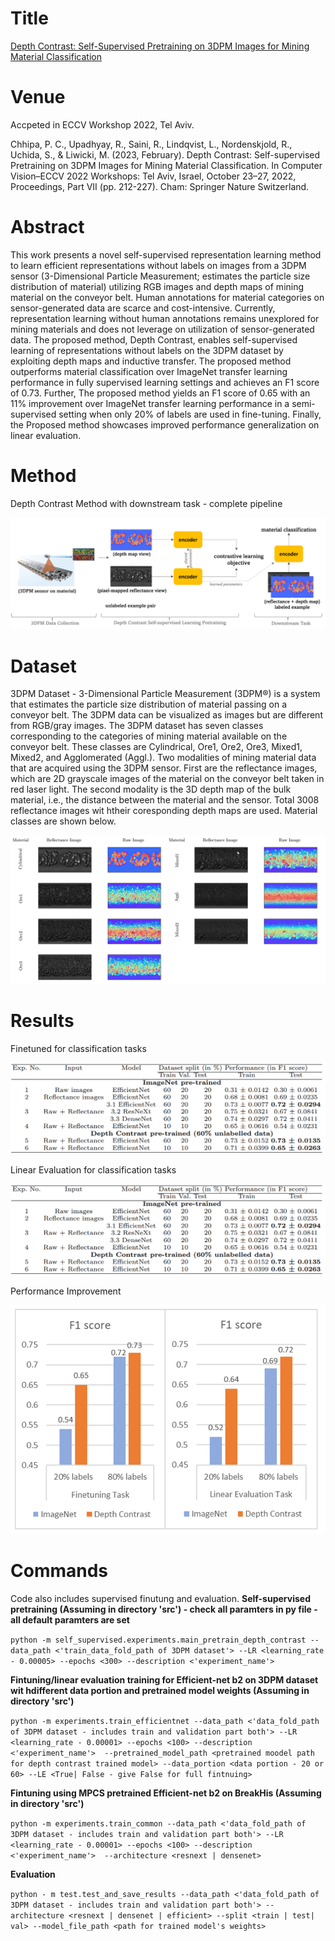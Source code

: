 # Title

[Depth Contrast: Self-Supervised Pretraining on 3DPM Images for Mining Material Classification](https://arxiv.org/abs/2210.10633)

# Venue

Accpeted in ECCV Workshop 2022, Tel Aviv.

Chhipa, P. C., Upadhyay, R., Saini, R., Lindqvist, L., Nordenskjold, R., Uchida, S., & Liwicki, M. (2023, February). Depth Contrast: Self-supervised Pretraining on 3DPM Images for Mining Material Classification. In Computer Vision–ECCV 2022 Workshops: Tel Aviv, Israel, October 23–27, 2022, Proceedings, Part VII (pp. 212-227). Cham: Springer Nature Switzerland.

# Abstract
This work presents a novel self-supervised representation learning method to learn efficient representations without labels on images from a 3DPM sensor (3-Dimensional Particle Measurement; estimates the particle size distribution of material) utilizing RGB images and depth maps of mining material on the conveyor belt. Human annotations for material categories on sensor-generated data are scarce and cost-intensive. Currently, representation learning without human annotations remains unexplored for mining materials and does not leverage on utilization of sensor-generated data. The proposed method, Depth Contrast, enables self-supervised learning of representations without labels on the 3DPM dataset by exploiting depth maps and inductive transfer. The proposed method outperforms material classification over ImageNet transfer learning performance in fully supervised learning settings and achieves an F1 score of 0.73. Further, The proposed method yields an F1 score of 0.65 with an 11% improvement over ImageNet transfer learning performance in a semi-supervised setting when only 20% of labels are used in fine-tuning. Finally, the Proposed method showcases improved performance generalization on linear evaluation.

# Method

Depth Contrast Method with downstream task - complete pipeline

<p align="center">
  <img src="https://github.com/prakashchhipa/Depth-Contrast-Self-Supervised-Method/blob/main/figures/method.PNG">
</p>

# Dataset

3DPM Dataset -  3-Dimensional Particle Measurement (3DPM®) is a system that estimates the particle size distribution of material passing on a conveyor belt. The 3DPM data can be visualized as images but are different from RGB/gray images. The 3DPM dataset has seven classes corresponding to the categories of mining material available on the conveyor belt. These classes are Cylindrical, Ore1, Ore2, Ore3, Mixed1, Mixed2, and Agglomerated (Aggl.). Two modalities of mining material data that are acquired using the 3DPM sensor. First are the reflectance images, which are 2D grayscale images of the material on the conveyor belt taken in red laser light. The second modality is the 3D depth map of the bulk material, i.e., the distance between the material and the sensor. Total 3008 reflectance images wit htheir coresponding depth maps are used. Material classes are shown below.

<p align="center">
  <img src="https://github.com/prakashchhipa/Depth-Contrast-Self-Supervised-Method/blob/main/figures/dataset.PNG">
</p>

# Results

Finetuned for classification tasks
<p align="center">
  <img src="https://github.com/prakashchhipa/Depth-Contrast-Self-Supervised-Method/blob/main/figures/results_ft.PNG">
</p>

Linear Evaluation for classification tasks
<p align="center">
  <img src="https://github.com/prakashchhipa/Depth-Contrast-Self-Supervised-Method/blob/main/figures/results_ft.PNG">
</p>

Performance Improvement
<p align="center">
  <img src="https://github.com/prakashchhipa/Depth-Contrast-Self-Supervised-Method/blob/main/figures/results.PNG">
</p>


# Commands
Code also includes supervised finutung and evaluation.
**Self-supervised pretraining (Assuming in directory 'src') - check all paramters in py file - all default paramters are set** 

```python -m self_supervised.experiments.main_pretrain_depth_contrast --data_path <'train_data_fold_path of 3DPM dataset'> --LR <learning_rate - 0.00005> --epochs <300> --description <'experiment_name'>```


**Fintuning/linear evaluation training for Efficient-net b2 on 3DPM dataset wit hdifferent data portion and pretrained model weights (Assuming in directory 'src')**

```python -m experiments.train_efficientnet --data_path <'data_fold_path of 3DPM dataset - includes train and validation part both'> --LR <learning_rate - 0.00001> --epochs <100> --description <'experiment_name'>  --pretrained_model_path <pretrained moodel path for depth contrast trained model> --data_portion <data portion - 20 or 60> --LE <True| False - give False for full fintnuing>```

**Fintuning using MPCS pretrained Efficient-net b2 on BreakHis (Assuming in directory 'src')**

```python -m experiments.train_common --data_path <'data_fold_path of 3DPM dataset - includes train and validation part both'> --LR <learning_rate - 0.00001> --epochs <100> --description <'experiment_name'>  --architecture <resnext | densenet>```

**Evaluation**

```python - m test.test_and_save_results --data_path <'data_fold_path of 3DPM dataset - includes train and validation part both'> --architecture <resnext | densenet | efficient> --split <train | test| val> --model_file_path <path for trained model's weights>```
